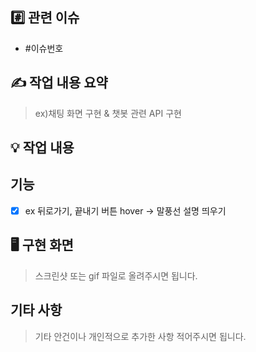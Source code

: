 ## #️⃣ 관련 이슈
- #이슈번호

## ✍️ 작업 내용 요약
> ex)채팅 화면 구현 & 챗봇 관련 API 구현

## 💡 작업 내용
## 기능
- [x] ex 뒤로가기, 끝내기 버튼 hover -> 말풍선 설명 띄우기

##  🖥️  구현 화면
> 스크린샷 또는 gif 파일로 올려주시면 됩니다.

## 기타 사항
> 기타 안건이나 개인적으로 추가한 사항 적어주시면 됩니다.
